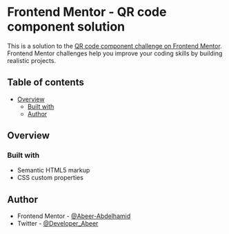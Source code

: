 # Frontend Mentor - QR code component solution

This is a solution to the [QR code component challenge on Frontend Mentor](https://www.frontendmentor.io/challenges/qr-code-component-iux_sIO_H). Frontend Mentor challenges help you improve your coding skills by building realistic projects. 

## Table of contents

- [Overview](#overview)
  - [Built with](#built-with)
  - [Author](#author)

## Overview

### Built with

- Semantic HTML5 markup
- CSS custom properties

## Author
- Frontend Mentor - [@Abeer-Abdelhamid](https://www.frontendmentor.io/profile/Abeer-Abdelhamid)
- Twitter - [@Developer_Abeer](https://www.twitter.com/Developer_Abeer)
